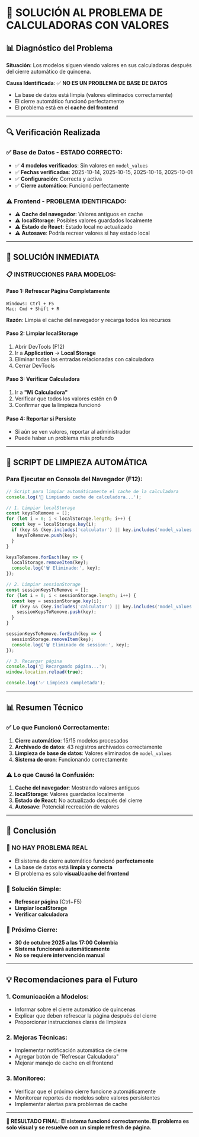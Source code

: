 # 🔄 SOLUCIÓN AL PROBLEMA DE CALCULADORAS CON VALORES

## 📊 **Diagnóstico del Problema**

**Situación**: Los modelos siguen viendo valores en sus calculadoras después del cierre automático de quincena.

**Causa Identificada**: ✅ **NO ES UN PROBLEMA DE BASE DE DATOS**
- La base de datos está limpia (valores eliminados correctamente)
- El cierre automático funcionó perfectamente
- El problema está en el **cache del frontend**

---

## 🔍 **Verificación Realizada**

### **✅ Base de Datos - ESTADO CORRECTO:**
- ✅ **4 modelos verificados**: Sin valores en `model_values`
- ✅ **Fechas verificadas**: 2025-10-14, 2025-10-15, 2025-10-16, 2025-10-01
- ✅ **Configuración**: Correcta y activa
- ✅ **Cierre automático**: Funcionó perfectamente

### **⚠️ Frontend - PROBLEMA IDENTIFICADO:**
- ⚠️ **Cache del navegador**: Valores antiguos en cache
- ⚠️ **localStorage**: Posibles valores guardados localmente
- ⚠️ **Estado de React**: Estado local no actualizado
- ⚠️ **Autosave**: Podría recrear valores si hay estado local

---

## 🔧 **SOLUCIÓN INMEDIATA**

### **📋 INSTRUCCIONES PARA MODELOS:**

#### **Paso 1: Refrescar Página Completamente**
```
Windows: Ctrl + F5
Mac: Cmd + Shift + R
```
**Razón**: Limpia el cache del navegador y recarga todos los recursos

#### **Paso 2: Limpiar localStorage**
1. Abrir DevTools (F12)
2. Ir a **Application** → **Local Storage**
3. Eliminar todas las entradas relacionadas con calculadora
4. Cerrar DevTools

#### **Paso 3: Verificar Calculadora**
1. Ir a **"Mi Calculadora"**
2. Verificar que todos los valores estén en **0**
3. Confirmar que la limpieza funcionó

#### **Paso 4: Reportar si Persiste**
- Si aún se ven valores, reportar al administrador
- Puede haber un problema más profundo

---

## 🚀 **SCRIPT DE LIMPIEZA AUTOMÁTICA**

### **Para Ejecutar en Consola del Navegador (F12):**

```javascript
// Script para limpiar automáticamente el cache de la calculadora
console.log('🔄 Limpiando cache de calculadora...');

// 1. Limpiar localStorage
const keysToRemove = [];
for (let i = 0; i < localStorage.length; i++) {
  const key = localStorage.key(i);
  if (key && (key.includes('calculator') || key.includes('model_values') || key.includes('platforms'))) {
    keysToRemove.push(key);
  }
}

keysToRemove.forEach(key => {
  localStorage.removeItem(key);
  console.log('🗑️ Eliminado:', key);
});

// 2. Limpiar sessionStorage
const sessionKeysToRemove = [];
for (let i = 0; i < sessionStorage.length; i++) {
  const key = sessionStorage.key(i);
  if (key && (key.includes('calculator') || key.includes('model_values') || key.includes('platforms'))) {
    sessionKeysToRemove.push(key);
  }
}

sessionKeysToRemove.forEach(key => {
  sessionStorage.removeItem(key);
  console.log('🗑️ Eliminado de session:', key);
});

// 3. Recargar página
console.log('🔄 Recargando página...');
window.location.reload(true);

console.log('✅ Limpieza completada');
```

---

## 📊 **Resumen Técnico**

### **✅ Lo que Funcionó Correctamente:**
1. **Cierre automático**: 15/15 modelos procesados
2. **Archivado de datos**: 43 registros archivados correctamente
3. **Limpieza de base de datos**: Valores eliminados de `model_values`
4. **Sistema de cron**: Funcionando correctamente

### **⚠️ Lo que Causó la Confusión:**
1. **Cache del navegador**: Mostrando valores antiguos
2. **localStorage**: Valores guardados localmente
3. **Estado de React**: No actualizado después del cierre
4. **Autosave**: Potencial recreación de valores

---

## 🎯 **Conclusión**

### **🎉 NO HAY PROBLEMA REAL**
- El sistema de cierre automático funcionó **perfectamente**
- La base de datos está **limpia y correcta**
- El problema es solo **visual/cache del frontend**

### **🔧 Solución Simple:**
- **Refrescar página** (Ctrl+F5)
- **Limpiar localStorage**
- **Verificar calculadora**

### **📅 Próximo Cierre:**
- **30 de octubre 2025 a las 17:00 Colombia**
- **Sistema funcionará automáticamente**
- **No se requiere intervención manual**

---

## 💡 **Recomendaciones para el Futuro**

### **1. Comunicación a Modelos:**
- Informar sobre el cierre automático de quincenas
- Explicar que deben refrescar la página después del cierre
- Proporcionar instrucciones claras de limpieza

### **2. Mejoras Técnicas:**
- Implementar notificación automática de cierre
- Agregar botón de "Refrescar Calculadora"
- Mejorar manejo de cache en el frontend

### **3. Monitoreo:**
- Verificar que el próximo cierre funcione automáticamente
- Monitorear reportes de modelos sobre valores persistentes
- Implementar alertas para problemas de cache

---

**🎯 RESULTADO FINAL: El sistema funcionó correctamente. El problema es solo visual y se resuelve con un simple refresh de página.**
